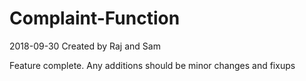 # Complaint-Function

2018-09-30
Created by Raj and Sam

Feature complete. Any additions should be minor changes and fixups
